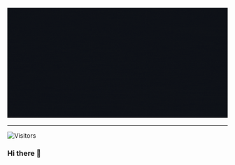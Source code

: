 ![Jeddi](https://github.com/Jeddi212/Jeddi212/blob/main/Jeddi%20(2).gif)

<hr>

![Visitors](https://api.visitorbadge.io/api/visitors?path=https%3A%2F%2Fgithub.com%2FJeddi212&countColor=%23fce775&style=flat-square)

### Hi there 👋

<!--
**Jeddi212/Jeddi212** is a ✨ _special_ ✨ repository because its `README.md` (this file) appears on your GitHub profile.

Here are some ideas to get you started:

- 🔭 I’m currently working on ...
- 🌱 I’m currently learning ...
- 👯 I’m looking to collaborate on ...
- 🤔 I’m looking for help with ...
- 💬 Ask me about ...
- 📫 How to reach me: ...
- 😄 Pronouns: ...
- ⚡ Fun fact: ...
-->
